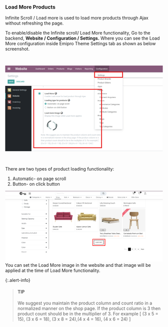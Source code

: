 
### Load More Products



Infinite Scroll / Load more is used to load more products through Ajax without refreshing the page.


To enable/disable the Infinite scroll/ Load More functionality, Go to the backend, **Website / Configuration / Settings.** Where you can see the Load More configuration inside Emipro Theme Settings tab as shown as below screenshot.


 


![](./images/26-1.png)


 


There are two types of product loading functionality:


1. Automatic- on page scroll
2. Button- on click button


![](./images/26-2.png)You can set the Load More image in the website and that image will be applied at the time of Load More functionality.



{:.alert-info} 
> 
> #### TIP
> 
> We suggest you maintain the product column and count ratio in a normalized manner on the shop page. If the product column is 3 then product count should be in the multiplier of 3. For example [ (3 x 5 = 15), (3 x 6 = 18), (3 x 8 = 24),(4 x 4 = 16), (4 x 6 = 24) ]
> 
> 
> 


 



